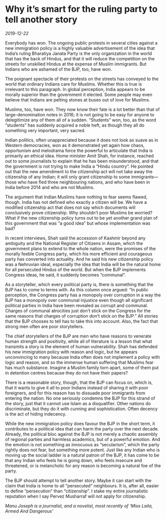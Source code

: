 # Why it’s smart for the ruling party to tell another story

*2019-12-22*

Everybody has won. The ongoing public protests in several cities against
a new immigration policy is a highly valuable advertisement of the idea
that India’s ruling Bharatiya Janata Party is the only organization in
the world that has the back of Hindus, and that it will reduce the
competition on the streets for unskilled Hindus at the expense of Muslim
immigrants. But Indians who are ashamed of the BJP, too, have won.

The poignant spectacle of their protests on the streets has conveyed to
the world that ordinary Indians care for Muslims. Whether this is true
is irrelevant to this paragraph. In global perception, India appears to
be morally superior than the government it elected. Some people may even
believe that Indians are pelting stones at buses out of love for
Muslims.

Muslims, too, have won. They now know their fate is a lot better than
that of large-denomination notes in 2016; it is not going to be easy for
anyone to delegitimize any of them all of a sudden. “Students” won, too,
as the word “students” has suddenly acquired a noble heft, as though
they all do something very important, very sacred.

Indian politics, often unappreciated because it does not look as suave
as in Western democracies, won as it demonstrated yet again how chaos,
opportunism and melodrama force the powerful to articulate that India is
primarily an ethical idea. Home minister Amit Shah, for instance,
reached out to some journalists to explain that he has been
misunderstood, and that the government is not trying to make India a
“Hindu country”. He pointed out that the new amendment to the
citizenship act will not take away the citizenship of any Indian; it
will only grant citizenship to some immigrants—those who have fled three
neighbouring nations, and who have been in India before 2014 and who are
not Muslims.

The argument that Indian Muslims have nothing to fear seems flawed,
though. India has not defined who exactly a citizen will be. We have a
modified citizenship act that does not say which documents will
conclusively prove citizenship. Why shouldn’t poor Muslims be worried?
What if the new citizenship policy turns out to be yet another grand
plan of this government that was “a good idea” but whose implementation
was bad?

In recent interviews, Shah said the accession of Kashmir beyond any
ambiguity and the National Register of Citizens in Assam, which the
government plans to extend to the whole nation, were the promises of the
morally feeble Congress party, which his more efficient and courageous
party has converted into actuality. And he said his new citizenship
policy was a Nehruvian ideal, especially the idea that India will be the
natural home for all persecuted Hindus of the world. But when the BJP
implements Congress ideas, he said, it suddenly becomes “communal”.

As a storyteller, which every political party is, there is something
that the BJP has to come to terms with. As this column once argued: “In
public perception, the Congress party has a monopoly over corruption in
a way the BJP has a monopoly over communal injustice even though all
significant political parties in India have been revealed as corrupt and
communal. Charges of communal atrocities just don’t stick on the
Congress for the same reasons that charges of corruption don’t stick on
the BJP.” All stories that the BJP chooses to tell has to take this into
account. Also, the fact that strong men often are poor storytellers.

The chief storytellers of the BJP are men who have reasons to venerate
human strength and positivity, while all of literature is a lesson that
what transmits a story is the element of human vulnerability. Shah has
defended his new immigration policy with reason and logic, but he
appears unconvincing to many because India often does not implement a
policy with logic and reason, and so the immense human suffering that
Muslims fear has much substance. Imagine a Muslim family torn apart,
some of them put in detention centres because they do not have their
papers?

There is a reasonable story, though, that the BJP can focus on, which
is, that it wants to give it all to poor Indians instead of sharing it
with poor foreigners, and for this reason has to dissuade poor
immigrants from entering the nation. No one seriously condemns the BJP
for this strand of the story, just that it cannot use Islam as a
disqualifier. Other nations do discriminate, but they do it with cunning
and sophistication. Often decency is the act of hiding indecency.

While the new immigration policy does favour the BJP in the short term,
it contributes to a political idea that can harm the party over the next
decade. Already, the political bloc against the BJP is not merely a
chaotic assembly of regional parties and harmless academics, but of a
powerful emotion. And the emotion is not something as innocuous as
“secularism”, which the party rightly does not fear, but something more
potent. Just like any Indian who is moving up the social ladder is a
natural patron of the BJP, it has come to be that any Indian who feels
he is going down, who feels insecure and threatened, or is melancholic
for any reason is becoming a natural foe of the party.

The BJP should attempt to tell another story. Maybe it can start with
the claim that India is home to all “persecuted” neighbours. It is,
after all, easier to define “persecution” than “citizenship”. I stake my
entire journalistic reputation when I say Pervez Musharraf will not
apply for citizenship.

*Manu Joseph is a journalist, and a novelist, most recently of ‘Miss
Laila, Armed And Dangerous’*
